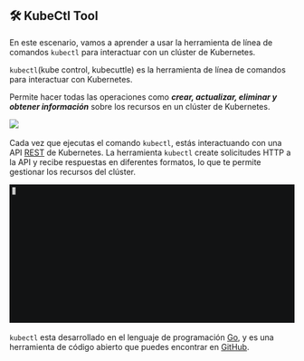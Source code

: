 ﻿
## 🛠️ KubeCtl Tool

En este escenario, vamos a aprender a usar la herramienta de línea de comandos `kubectl` para interactuar con un clúster de Kubernetes.

`kubectl`(kube control, kubecuttle) es la herramienta de línea de comandos para interactuar con Kubernetes.

Permite hacer todas las operaciones como _**crear, actualizar, eliminar y obtener información**_ sobre los recursos en un clúster de Kubernetes.

![](http://www.techplayon.com/wp-content/uploads/2021/07/Kubectloperations.png)

Cada vez que ejecutas el comando `kubectl`, estás interactuando con una API [REST](https://aws.amazon.com/es/what-is/restful-api/) de Kubernetes. La herramienta `kubectl` create solicitudes HTTP a la API y recibe respuestas en diferentes formatos, lo que te permite gestionar los recursos del clúster.

![](https://raw.githubusercontent.com/sangam14/kubernets101/master/pic8.gif)

 `kubectl` esta desarrollado en el lenguaje de programación [Go](https://go.dev/), y es una herramienta de código abierto que puedes encontrar en [GitHub](https://github.com/kubernetes/kubectl).